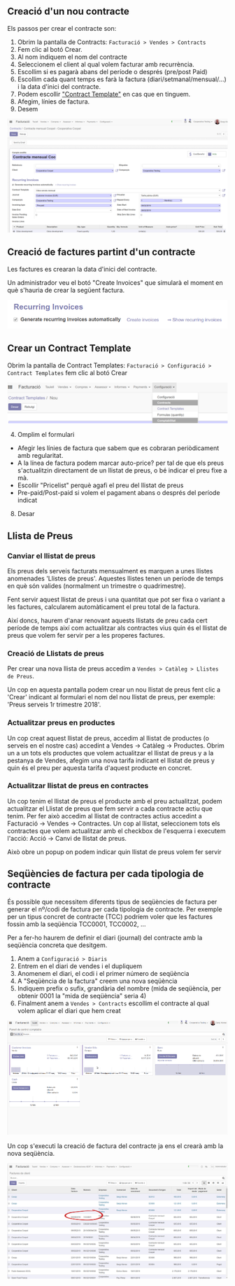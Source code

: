 ## Creació d'un nou contracte

Els passos per crear el contracte son:

1.  Obrim la pantalla de Contracts: `Facturació > Vendes > Contracts`
2.  Fem clic al botó Crear.
3.  Al nom indiquem el nom del contracte
4.  Seleccionem el client al qual volem facturar amb recurrència.
5.  Escollim si es pagarà abans del període o després (pre/post Paid)
6.  Escollim cada quant temps es farà la factura (diari/setmanal/mensual/...) i la data d'inici del contracte. 
7.  Podem escollir ["Contract Template"](#crear-un-contract-template) en cas que en tinguem. 
8.  Afegim, línies de factura.
9.  Desem


![Contractes](img/contracts/contracts2.png)


## Creació de factures partint d'un contracte

Les factures es crearan la data d'inici del contracte. 

Un administrador veu el botó "Create Invoices" que simularà el moment en què s'hauria de crear la següent factura. 

![Contractes](img/contracts/contracts3.png)

## Crear un Contract Template

Obrim la pantalla de Contract Templates: `Facturació > Configuració > Contract Templates` fem clic al botó Crear

![Contractes](img/contracts/contracts1.png)

4.  Omplim el formulari
  * Afegir les línies de factura que sabem que es cobraran periòdicament amb regularitat.
  * A la línea de factura podem marcar auto-price? per tal de que els preus s'actualitzin directament de un llistat de preus, o bé indicar el preu fixe a mà. 
  * Escollir "Pricelist" perquè agafi el preu del llistat de preus
  * Pre-paid/Post-paid si volem el pagament abans o després del període indicat

8.  Desar


## Llista de Preus

### Canviar el llistat de preus

Els preus dels serveis facturats mensualment es marquen a unes llistes anomenades 'Llistes de preus'. Aquestes llistes tenen un període de temps en què són valides (normalment un trimestre o quadrimestre).

Fent servir aquest llistat de preus i una quantitat que pot ser fixa o variant a les factures, calcularem automàticament el preu total de la factura.

Així doncs, haurem d'anar renovant aquests llistats de preu cada cert període de temps així com actualitzar als contractes vius quin és el llistat de preus que volem fer servir per a les properes factures.

### Creació de Llistats de preus

Per crear una nova llista de preus accedim a `Vendes > Catàleg > Llistes de Preus`.

Un cop en aquesta pantalla podem crear un nou llistat de preus fent clic a 'Crear' indicant al formulari el nom del nou llistat de preus, per exemple: 'Preus serveis 1r trimestre 2018'.

### Actualitzar preus en productes

Un cop creat aquest llistat de preus, accedim al llistat de productes (o serveis en el nostre cas) accedint a Vendes → Catàleg → Productes. Obrim un a un tots els productes que volem actualitzar el llistat de preus y a la pestanya de Vendes, afegim una nova tarifa indicant el llistat de preus y quin és el preu per aquesta tarifa d'aquest producte en concret.

### Actualitzar llistat de preus en contractes

Un cop tenim el llistat de preus el producte amb el preu actualitzat, podem actualitzar el Llistat de preus que fem servir a cada contracte actiu que tenim. Per fer això accedim al llistat de contractes actius accedint a Facturació → Vendes → Contractes. Un cop al llistat, seleccionem tots els contractes que volem actualitzar amb el checkbox de l'esquerra i executem l'acció: Acció → Canvi de llistat de preus.

Això obre un popup on podem indicar quin llistat de preus volem fer servir

## Seqüències de factura per cada tipologia de contracte 

És possible que necessitem diferents tipus de seqüències de factura per generar el nº/codi de factura per cada tipologia de contracte. Per exemple per un tipus concret de contracte (TCC) podríem voler que les factures fossin amb la seqüència TCC0001, TCC0002, ...

Per a fer-ho haurem de definir el diari (journal) del contracte amb la seqüència concreta que desitgem.

1. Anem a `Configuració > Diaris`
2. Entrem en el diari de vendes i el dupliquem
3. Anomenem el diari, el codi i el primer número de seqüència
4. A "Seqüència de la factura" creem una nova seqüència
5. Indiquem prefix o sufix, grandària del nombre (mida de seqüència, per obtenir 0001 la "mida de seqüència" seria 4)
6. Finalment anem a `Vendes > Contracts` escollim el contracte al qual volem aplicar el diari que hem creat


![Contractes](img/contracts/contracts4.gif)

Un cop s'executi la creació de factura del contracte ja ens el crearà amb la nova seqüència. 

![Contractes](img/contracts/contracts5.png)

